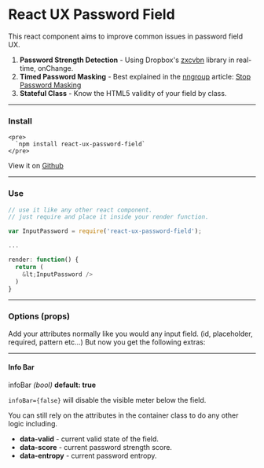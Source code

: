 React UX Password Field
=============

This react component aims to improve common issues in password field UX.

1.  **Password Strength Detection** - Using Dropbox's [zxcvbn](https://blogs.dropbox.com/tech/2012/04/zxcvbn-realistic-password-strength-estimation/) library in real-time, onChange.
2.  **Timed Password Masking** - Best explained in the [nngroup](http://www.nngroup.com/articles/stop-password-masking/) article: [Stop Password Masking](http://www.nngroup.com/articles/stop-password-masking/)
3.  **Stateful Class** - Know the HTML5 validity of your field by class.

* * *

### Install

    <pre>
      `npm install react-ux-password-field`
    </pre>

View it on [Github](https://github.com/seethroughtrees/react-ux-password-field)

* * *

### Use

``` javascript
// use it like any other react component.
// just require and place it inside your render function.

var InputPassword = require('react-ux-password-field');

...

render: function() {
  return (
    &lt;InputPassword />
  )
}
```

* * *

### Options (props)

Add your attributes normally like you would any input field. (id, placeholder, required, pattern etc...) But now you get the following extras:

* * *

#### Info Bar

infoBar *(bool)* **default: true**

```infoBar={false}``` will disable the visible meter below the field.

You can still rely on the attributes in the container class to do any other logic including.

-   **data-valid** - current valid state of the field.
-   **data-score** - current password strength score.
-   **data-entropy** - current password entropy.



